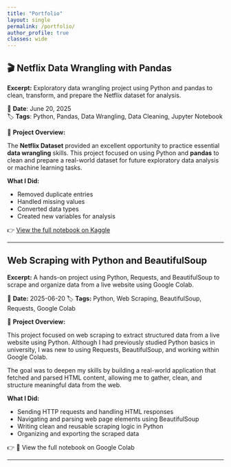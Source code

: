 ```yaml
---
title: "Portfolio"
layout: single
permalink: /portfolio/
author_profile: true
classes: wide
---
```


## 🎬 Netflix Data Wrangling with Pandas

**Excerpt:** Exploratory data wrangling project using Python and pandas to clean, transform, and prepare the Netflix dataset for analysis.

📅 **Date**: June 20, 2025  
🏷️ **Tags**: Python, Pandas, Data Wrangling, Data Cleaning, Jupyter Notebook

📄 **Project Overview:**

The **Netflix Dataset** provided an excellent opportunity to practice essential **data wrangling** skills. This project focused on using Python and **pandas** to clean and prepare a real-world dataset for future exploratory data analysis or machine learning tasks.

**What I Did:**
- Removed duplicate entries
- Handled missing values
- Converted data types
- Created new variables for analysis

👉 [View the full notebook on Kaggle](https://www.kaggle.com/code/mercymogambi/netflix-data-wrangling)

---
## Web Scraping with Python and BeautifulSoup
**Excerpt:** A hands-on project using Python, Requests, and BeautifulSoup to scrape and organize data from a live website using Google Colab.

📅 **Date:** 2025-06-20
🏷️ **Tags:** Python, Web Scraping, BeautifulSoup, Requests, Google Colab

📄 **Project Overview:**

This project focused on web scraping to extract structured data from a live website using Python. Although I had previously studied Python basics in university, I was new to using Requests, BeautifulSoup, and working within Google Colab.

The goal was to deepen my skills by building a real-world application that fetched and parsed HTML content, allowing me to gather, clean, and structure meaningful data from the web.

**What I Did:**

- Sending HTTP requests and handling HTML responses
- Navigating and parsing web page elements using BeautifulSoup
- Writing clean and reusable scraping logic in Python
- Organizing and exporting the scraped data

👉 🔗 View the full notebook on Google Colab

---
